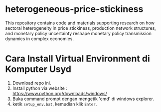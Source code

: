 # heterogeneous-price-stickiness
This repository contains code and materials supporting research on how sectoral heterogeneity in price stickiness, production network structures, and monetary policy uncertainty reshape monetary policy transmission dynamics in complex economies.

# Cara Install Virtual Environment di Komputer Usyd
1. Download repo ini.
2. Install python via website : https://www.python.org/downloads/windows/
3. Buka command prompt dengan mengetik 'cmd' di windows explorer.
4. ketik `setup_env.bat`, kemudian klik `Enter`.
